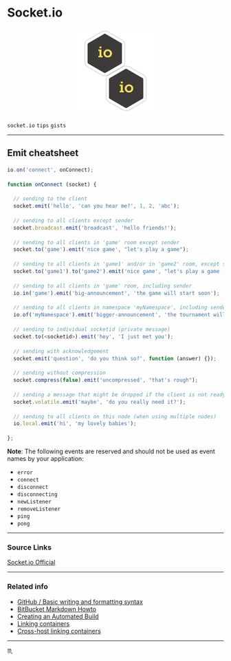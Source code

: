 # Socket.io #

<p align="center">
  <img src="../assets/img/io-logo.png" alt="IO Logo" style="width:200px; height:200px" />
</p>

`socket.io` `tips` `gists`

---

## Emit cheatsheet ##

```javascript
io.on('connect', onConnect);

function onConnect (socket) {

  // sending to the client
  socket.emit('hello', 'can you hear me?', 1, 2, 'abc');

  // sending to all clients except sender
  socket.broadcast.emit('broadcast', 'hello friends!');

  // sending to all clients in 'game' room except sender
  socket.to('game').emit('nice game', "let's play a game");

  // sending to all clients in 'game1' and/or in 'game2' room, except sender
  socket.to('game1').to('game2').emit('nice game', "let's play a game (too)");

  // sending to all clients in 'game' room, including sender
  io.in('game').emit('big-announcement', 'the game will start soon');

  // sending to all clients in namespace 'myNamespace', including sender
  io.of('myNamespace').emit('bigger-announcement', 'the tournament will start soon');

  // sending to individual socketid (private message)
  socket.to(<socketid>).emit('hey', 'I just met you');

  // sending with acknowledgement
  socket.emit('question', 'do you think so?', function (answer) {});

  // sending without compression
  socket.compress(false).emit('uncompressed', "that's rough");

  // sending a message that might be dropped if the client is not ready to receive messages
  socket.volatile.emit('maybe', 'do you really need it?');

  // sending to all clients on this node (when using multiple nodes)
  io.local.emit('hi', 'my lovely babies');

};
```

**Note**: The following events are reserved and should not be used as event names by your application:

* `error`
* `connect`
* `disconnect`
* `disconnecting`
* `newListener`
* `removeListener`
* `ping`
* `pong`

---

### Source Links ###

[Socket.io Official](https://socket.io/docs/emit-cheatsheet/#emit-cheatsheet)

---

### Related info ###

 - [GitHub / Basic writing and formatting syntax](https://help.github.com/articles/basic-writing-and-formatting-syntax/)
 - [BitBucket Markdown Howto](https://bitbucket.org/tutorials/markdowndemo)
 - [Creating an Automated Build](https://docs.docker.com/docker-hub/builds/)
 - [Linking containers](https://docs.docker.com/engine/userguide/networking/default_network/dockerlinks.md)
 - [Cross-host linking containers](https://docs.docker.com/engine/admin/ambassador_pattern_linking.md)

---

:scorpius:
